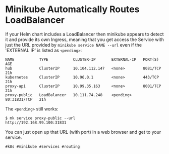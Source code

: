 # Minikube Automatically Routes LoadBalancer

If your Helm chart includes a LoadBalancer then minikube appears to
detect it and provide its own Ingress, meaning that you get access the
Service with just the URL provided by `minikube service NAME --url` even
if the 'EXTERNAL IP' is listed as `<pending>`:

```
NAME           TYPE           CLUSTER-IP       EXTERNAL-IP   PORT(S)        AGE
hub            ClusterIP      10.104.112.147   <none>        8081/TCP       21h
kubernetes     ClusterIP      10.96.0.1        <none>        443/TCP        21h
proxy-api      ClusterIP      10.99.35.163     <none>        8001/TCP       21h
proxy-public   LoadBalancer   10.111.74.248    <pending>     80:31831/TCP   21h
```

The `<pending>` still works:

```
$ mk service proxy-public --url
http://192.168.99.100:31831
```

You can just open up that URL (with port) in a web browser and get to
your service.

    #k8s #minikube #services #routing
